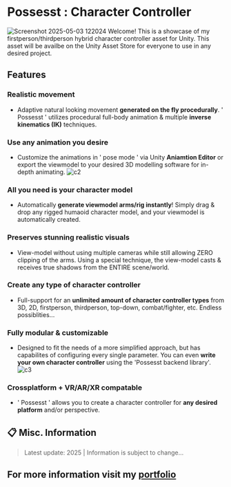 # Possesst : Character Controller
![Screenshot 2025-05-03 122024](https://github.com/user-attachments/assets/4a0424c8-42b1-48fa-833b-1cce3472e3eb)
Welcome! This is a showcase of my firstperson/thirdperson hybrid character controller asset for Unity. This asset will be availbe on the Unity Asset Store for everyone to use in any desired project.

## Features
### Realistic movement 
+ Adaptive natural looking movement **generated on the fly procedurally**. ' Possesst ' utilizes  procedural  full-body animation & multiple **inverse kinematics (IK)** techniques.
  
### Use any animation you desire 
+ Customize the animations in ' pose mode ' via Unity **Aniamtion Editor** or export the viewmodel to your desired 3D modelling software for in-depth animating.
![c2](https://github.com/user-attachments/assets/8bf5ffac-4fb5-4ec2-b0eb-2afcb353284e)

### All you need is your character model 
+ Automatically **generate viewmodel arms/rig instantly**! Simply drag & drop any rigged humaoid character model, and your viewmodel is automatically created.

### Preserves stunning realistic visuals
+ View-model without using multiple cameras while still allowing ZERO clipping of the arms. Using a special technique, the view-model casts & receives true shadows from the ENTIRE scene/world.

### Create any type of character controller 
+ Full-support for an **unlimited amount of character controller types** from 3D, 2D, firstperson, thirdperson, top-down, combat/fighter, etc. Endless possiblities...
  
### Fully modular & customizable 
+ Designed to fit the needs of a more simplified approach, but has capabilites of configuring every single parameter. You can even **write your own character controller** using the 'Possesst backend library'.
![c3](https://github.com/user-attachments/assets/792b4d80-0269-4832-8380-d7e87ee71db2)

### Crossplatform + VR/AR/XR compatable 
+ ' Possesst ' allows you to create a character controller for **any desired platform** and/or perspective.

## 📋 Misc. Information
> Latest update: 2025 | Information is subject to change...
## For more information visit my [portfolio](https://camrenaa.github.io/)

